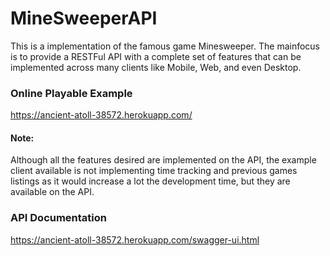 # MineSweeperAPI

This is a implementation of the famous game Minesweeper. The mainfocus is to provide a RESTFul API with a complete set 
of features that can be implemented across many clients like Mobile, Web, and even Desktop.

### Online Playable Example

https://ancient-atoll-38572.herokuapp.com/

#### Note:
Although all the features desired are implemented on the API, the example client available is not implementing time tracking and previous games listings as it would increase a lot the development time, but they are available on the API.

### API Documentation

https://ancient-atoll-38572.herokuapp.com/swagger-ui.html


